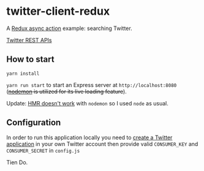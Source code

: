 # twitter-client-redux
A [Redux async action](http://redux.js.org/docs/advanced/AsyncActions.html) example: searching Twitter.

[Twitter REST APIs](https://dev.twitter.com/rest/public)

## How to start

`yarn install`

`yarn run start` to start an Express server at `http://localhost:8080` (~~[nodemon](https://github.com/remy/nodemon) is utilized for its live loading feature~~).

Update: [HMR doesn't work](https://github.com/mech/Notes/blob/master/JavaScript/React/webpack.md) with `nodemon` so I used `node` as usual.

## Configuration

In order to run this application locally you need to [create a Twitter application](https://apps.twitter.com/app/new) in your own Twitter account then provide valid `CONSUMER_KEY` and `CONSUMER_SECRET` in `config.js`

Tien Do.
